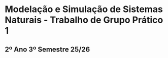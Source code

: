 # Modelação e Simulação de Sistemas Naturais - Trabalho de Grupo Prático 1
## 2º Ano 3º Semestre 25/26